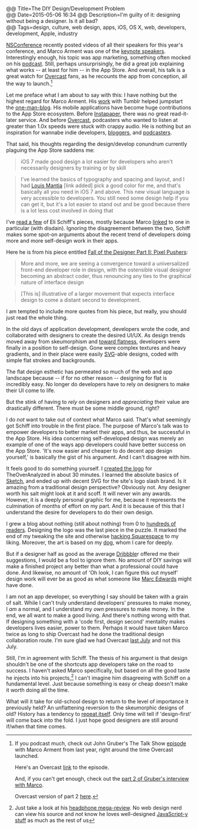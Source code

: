 @@ Title=The DIY Design/Development Problem  
@@ Date=2015-05-06 16:34 
@@ Description=I'm guilty of it: designing without being a designer. Is it all bad?  
@@ Tags=design, culture, web design, apps, iOS, OS X, web, developers, development, Apple, industry  

[NSConference](http://nsconference.com/) recently posted videos of all their speakers for this year's conference, and Marco Arment was one of the [keynote speakers](https://vimeo.com/124349705). Interestingly enough, his topic was app marketing, something often mocked on his [podcast](http://atp.fm). Still, perhaps unsurprisingly, he did a great job explaining what works -- at least for him -- in the App Store. And overall, his talk is a great watch for [Overcast](http://overcast.fm) fans, as he recounts the app from conception, all the way to launch.[^ln]

Let me preface what I am about to say with this: I have nothing but the highest regard for Marco Arment. His [work](https://en.wikipedia.org/wiki/Tumblr#History) with Tumblr helped jumpstart the [one-man-blog](https://duckduckgo.com/?q=one+man+blog). His mobile applications have become huge contributions to the App Store ecosystem. Before [Instapaper](https://itunes.apple.com/us/app/instapaper/id288545208?mt=8&at=1l3vx9s), there was no great read-it-later service. And before [Overcast](https://itunes.apple.com/us/app/overcast-podcast-player/id888422857?mt=8&at=1l3vx9s), podcasters who wanted to listen at greater than 1.0x speeds were stuck with crappy audio. He is nothing but an inspiration for wannabe indie developers, [bloggers](marco.org), and [podcasters](http://atp.fm). 

That said, his thoughts regarding the design/develop conundrum currently plaguing the App Store saddens me:

>iOS 7 made good design a lot easier for developers who aren't necessarily designers by training or by skill

>I've learned the basics of typography and spacing and layout, and I had [Louis Mantia](http://louie.land/) [link added] pick a good color for me, and that's basically all you need in iOS 7 and above. This new visual language is very accessible to developers. You still need some design help if you can get it, but it's a lot easier to stand out and be good because there is a lot less cost involved in doing that

I've [read a few](@@SiteRoot@@/2015/4/8/fall-of-the-designer-part-i-fashionable-nonsense) of Eli Schiff's pieces, mostly because Marco [linked](http://www.marco.org/2015/03/25/censoring-myself-for-apple) to one in particular (with disdain). Ignoring the disagreement between the two, Schiff makes some spot-on arguments about the recent trend of developers doing more and more self-design work in their apps.

Here he is from his piece entitled [Fall of the Designer Part II: Pixel Pushers](http://www.elischiff.com/blog/2015/4/14/fall-of-the-designer-part-ii-pixel-pushers):

>More and more, we are seeing a convergence toward a universalized front-end developer role in design, with the ostensible visual designer becoming an abstract coder, thus renouncing any ties to the graphical nature of interface design

>[This is] illustrative of a larger movement that expects interface design to come a distant second to development.

I am tempted to include more quotes from his piece, but really, you should just read the whole thing. 

In the old days of application development, developers wrote the code, and collaborated with designers to create the desired UI/UX. As design trends moved away from skeumorphism and [toward flatness](http://daringfireball.net/2013/01/the_trend_against_skeuomorphism), developers were finally in a position to self-design. Gone were complex textures and heavy gradients, and in their place were easily [SVG](https://en.wikipedia.org/wiki/SVG)-able designs, coded with simple flat strokes and backgrounds.

The flat design esthetic has permeated so much of the web and app landscape because -- if for no other reason -- designing for flat is incredibly easy. No longer do developers have to rely on designers to make their UI come to life.

But the stink of having to *rely* on designers and *appreciating* their value are drastically different. There must be some middle ground, right?

I do *not* want to take out of context what Marco said. That's what seemingly got Schiff into trouble in the first place. The purpose of Marco's talk was to empower developers to better market their apps, and thus, be successful in the App Store. His idea concerning self-developed design was merely an example of one of the ways app developers could have better success on the App Store. 'It's now easier and cheaper to do decent app design yourself,' is basically the gist of his argument. And I can't disagree with him. 

It feels good to do something yourself. I [created the logo](@@SiteRoot@@/2015/2/5/designing-theoveranalyzed#thelogo) for TheOverAnalyzed in about 30 minutes. I learned the absolute basics of [Sketch](https://itunes.apple.com/us/app/sketch-3/id852320343?mt=12&at=1l3vx9s), and ended up with decent SVG for the site's logo slash brand. Is it amazing from a traditional design perspective? Obviously not. Any designer worth his salt might look at it and scoff. It will never win any awards. However, it is a deeply personal graphic for me, because it represents the culmination of months of effort on my part. And it is because of this that I understand the desire for developers to do their own design. 

I grew a blog about nothing  (still about nothing) from 0 to [hundreds of readers](@@SiteRoot@@/2015/2/6/one-year-later). Designing the logo was the last piece in the puzzle. It marked the end of my tweaking the site and otherwise [hacking Squarespace](@@SiteRoot@@/tags/hacking-squarespace) to my liking. Moreover, the art is based on my [dog](https://twitter.com/smokeythedingo), whom I care for deeply. 

But if a designer half as good as the average [Dribbble](https://dribbble.com/shots)r offered me their suggestions, I would be a fool to ignore them. No amount of DIY savings will make a finished project any better than what a professional could have done. And likewise, no amount of 'Oh look, I can figure this out myself' design work will ever be as good as what someone like [Marc Edwards](http://www.imore.com/marc-edwards-app-design-workflow) might have done.

I am not an app developer, so everything I say should be taken with a grain of salt. While I can't truly understand developers' pressures to make money, I *am* a normal, and I understand my *own* pressures to make money. In the end, we all want to make a good living. And there's nothing wrong with that. If designing something with a 'code first, design second' mentality makes developers lives easier, power to them. Perhaps it would have taken Marco twice as long to ship Overcast had he done the traditional design collaboration route. I'm sure glad we had Overcast [last July](http://www.marco.org/2014/07/16/overcast) and not this July. 

Still, I'm in agreement with Schiff. The thesis of his argument is that design shouldn't be one of the shortcuts app developers take on the road to success. I haven't asked Marco specifically, but based on all the good taste he injects into his projects,[^ju] I can't imagine him disagreeing with Schiff on a fundamental level. Just because something is easy or cheap doesn't make it worth doing all the time. 

What will it take for old-school design to return to the level of importance it previously held? An unflattening reversion to the skeumorphic designs of old? History has a tendency to [repeat itself](http://elitedaily.com/life/tbt-five-90s-fashion-trends-that-are-totally-back-in-style/). Only time will tell if 'design-first' will come back into the fold. I just hope good designers are still around if/when that time comes.

[^ln]: If you podcast much, check out John Gruber's The Talk Show [episode](http://daringfireball.net/thetalkshow/2014/07/19/ep-088) with Marco Arment from last year, right around the time Overcast launched. 

	Here's an Overcast [link](https://overcast.fm/+BtuxswjuQ) to the episode. 

	And, if you can't get enough, check out the [part 2 of Gruber's interview with Marco](http://daringfireball.net/thetalkshow/2014/07/19/ep-089).
	
	Overcast version of part 2 [here](https://overcast.fm/+BtuxpJ6IA).
[^ju]: Just take a look at his [headphone mega-review](http://www.marco.org/headphones-closed-portable). No web design nerd can view his source and *not* know he loves well-designed [JavaScript-y stuff](https://twitter.com/marcoarment/status/574591922372808704) as much as the rest of us
